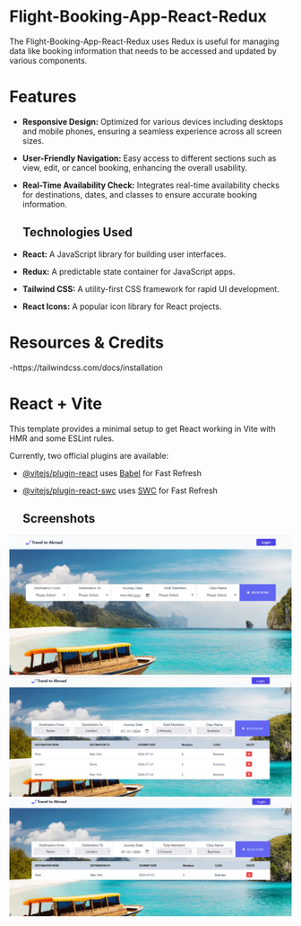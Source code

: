 <h1>Flight-Booking-App-React-Redux</h1>
The Flight-Booking-App-React-Redux uses Redux is useful for managing data like booking information that needs to be accessed and updated by various components.
<h1>Features</h1>

- **Responsive Design:** Optimized for various devices including desktops and mobile phones, ensuring a seamless experience across all screen sizes.
- **User-Friendly Navigation:** Easy access to different sections such as view, edit, or cancel booking, enhancing the overall usability.
- **Real-Time Availability Check:** Integrates real-time availability checks for destinations, dates, and classes to ensure accurate booking information.
  ## Technologies Used

- **React:** A JavaScript library for building user interfaces.
- **Redux:** A predictable state container for JavaScript apps.
- **Tailwind CSS:** A utility-first CSS framework for rapid UI development.
- **React Icons:** A popular icon library for React projects.
 <h1>Resources & Credits</h1> 
 -https://tailwindcss.com/docs/installation
 
# React + Vite

This template provides a minimal setup to get React working in Vite with HMR and some ESLint rules.

Currently, two official plugins are available:

- [@vitejs/plugin-react](https://github.com/vitejs/vite-plugin-react/blob/main/packages/plugin-react/README.md) uses [Babel](https://babeljs.io/) for Fast Refresh
- [@vitejs/plugin-react-swc](https://github.com/vitejs/vite-plugin-react-swc) uses [SWC](https://swc.rs/) for Fast Refresh

  ## Screenshots
 ![Alt Text](https://github.com/SidratulAfrida/Flight-Booking-App-React-Redux/blob/e06b96be87f6ee10be2791774a266906978ddf27/images/1.png)
 ![Alt Text](https://github.com/SidratulAfrida/Flight-Booking-App-React-Redux/blob/e06b96be87f6ee10be2791774a266906978ddf27/images/2.png)
 ![Alt Text]( https://github.com/SidratulAfrida/Flight-Booking-App-React-Redux/blob/4a303667c1828798ecf17b74203daeec5fda197e/images/3.png)
 
  
  
